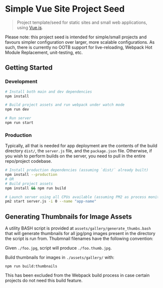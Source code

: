 # Simple Vue Site Project Seed
> Project template/seed for static sites and small web applications, using [Vue.js](https://vuejs.org/).

Please note: this project seed is intended for simple/small projects and favours simpler configuration over larger, more scalable configurations. As such, there is currently no OOTB support for live-reloading, Webpack Hot Module Replacement, unit-testing, etc.

## Getting Started

### Development
```bash
# Install both main and dev dependencies
npm install

# Build project assets and run webpack under watch mode
npm run dev

# Run server
npm run start
```

### Production
Typically, all that is needed for app deployment are the contents of the build directory `dist/`, the `server.js` file, and the `package.json` file. Otherwise, if you wish to perform builds on the server, you need to pull in the entire repo/project codebase.

```bash
# Install production dependencies (assuming `dist/` already built)
npm install --production
# OR
# Build project assets
npm install && npm run build

# Launch server using all CPUs available (assuming PM2 as process monitor)
pm2 start server.js -i 0 --name "app-name"
```

## Generating Thumbnails for Image Assets
A utility BASH script is provided at `assets/gallery/generate_thumbs.bash` that will generate thumbnails for all jpg/png images present in the directory the script is run from. Thubmnail filenames have the following convention:

Given `./foo.jpg`, script will produce `./foo.thumb.jpg`.

Build thumbnails for images in `./assets/gallery/` with:

	npm run build:thumbnails

This has been excluded from the Webpack build process in case certain projects do not need this build feature.
